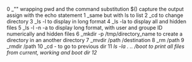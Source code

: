 0 _"" wrapping pwd and the command substitution $() capture the output assign with the echo statement
1 _same but with ls to list
2 _cd to change directory
3 _ls -l to display in long format
4 _ls -la to display all and hidden files
5 _ls -l -n -a to display long format, with user and groupe ID numerically and hidden files
6 _mkdir -p /tmp/directory_name to create a directory in an another directory
7 _mvdir /path /destination
8 _rm /path
9 _rmdir /path
10 _cd - to go to previous dir
11 _ls -la . .. /boot to print all files from current, working and boot dir
12_